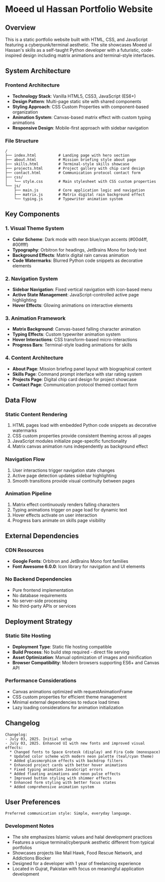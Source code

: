 # Moeed ul Hassan Portfolio Website

## Overview

This is a static portfolio website built with HTML, CSS, and JavaScript featuring a cyberpunk/terminal aesthetic. The site showcases Moeed ul Hassan's skills as a self-taught Python developer with a futuristic, code-inspired design including matrix animations and terminal-style interfaces.

## System Architecture

### Frontend Architecture
- **Technology Stack**: Vanilla HTML5, CSS3, JavaScript (ES6+)
- **Design Pattern**: Multi-page static site with shared components
- **Styling Approach**: CSS Custom Properties with component-based organization
- **Animation System**: Canvas-based matrix effect with custom typing animations
- **Responsive Design**: Mobile-first approach with sidebar navigation

### File Structure
```
/
├── index.html          # Landing page with hero section
├── about.html          # Mission briefing style about page
├── skills.html         # Terminal-style skills showcase
├── projects.html       # Project gallery with chip card design
├── contact.html        # Communication protocol contact form
├── css/
│   └── style.css       # Main stylesheet with CSS custom properties
└── js/
    ├── main.js         # Core application logic and navigation
    ├── matrix.js       # Matrix digital rain background effect
    └── typing.js       # Typewriter animation system
```

## Key Components

### 1. Visual Theme System
- **Color Scheme**: Dark mode with neon blue/cyan accents (#00d4ff, #00ffff)
- **Typography**: Orbitron for headings, JetBrains Mono for body text
- **Background Effects**: Matrix digital rain canvas animation
- **Code Watermarks**: Blurred Python code snippets as decorative elements

### 2. Navigation System
- **Sidebar Navigation**: Fixed vertical navigation with icon-based menu
- **Active State Management**: JavaScript-controlled active page highlighting
- **Hover Effects**: Glowing animations on interactive elements

### 3. Animation Framework
- **Matrix Background**: Canvas-based falling character animation
- **Typing Effects**: Custom typewriter animation system
- **Hover Interactions**: CSS transform-based micro-interactions
- **Progress Bars**: Terminal-style loading animations for skills

### 4. Content Architecture
- **About Page**: Mission briefing panel layout with biographical content
- **Skills Page**: Command prompt interface with star rating system
- **Projects Page**: Digital chip card design for project showcase
- **Contact Page**: Communication protocol themed contact form

## Data Flow

### Static Content Rendering
1. HTML pages load with embedded Python code snippets as decorative watermarks
2. CSS custom properties provide consistent theming across all pages
3. JavaScript modules initialize page-specific functionality
4. Matrix canvas animation runs independently as background effect

### Navigation Flow
1. User interactions trigger navigation state changes
2. Active page detection updates sidebar highlighting
3. Smooth transitions provide visual continuity between pages

### Animation Pipeline
1. Matrix effect continuously renders falling characters
2. Typing animations trigger on page load for dynamic text
3. Hover effects activate on user interaction
4. Progress bars animate on skills page visibility

## External Dependencies

### CDN Resources
- **Google Fonts**: Orbitron and JetBrains Mono font families
- **Font Awesome 6.0.0**: Icon library for navigation and UI elements

### No Backend Dependencies
- Pure frontend implementation
- No database requirements
- No server-side processing
- No third-party APIs or services

## Deployment Strategy

### Static Site Hosting
- **Deployment Type**: Static file hosting compatible
- **Build Process**: No build step required - direct file serving
- **Asset Optimization**: Manual optimization of images and minification
- **Browser Compatibility**: Modern browsers supporting ES6+ and Canvas API

### Performance Considerations
- Canvas animations optimized with requestAnimationFrame
- CSS custom properties for efficient theme management
- Minimal external dependencies to reduce load times
- Lazy loading considerations for animation initialization

## Changelog

```
Changelog:
- July 03, 2025. Initial setup
- July 03, 2025. Enhanced UI with new fonts and improved visual effects:
  * Changed fonts to Space Grotesk (display) and Fira Code (monospace)
  * Updated color scheme with modern neon palette (teal/cyan theme)
  * Added glassmorphism effects with backdrop filters
  * Enhanced project cards with better hover animations
  * Fixed typing animation JavaScript errors
  * Added floating animations and neon pulse effects
  * Improved button styling with shimmer effects
  * Enhanced form styling with better focus states
  * Added comprehensive animation system
```

## User Preferences

```
Preferred communication style: Simple, everyday language.
```

### Development Notes
- The site emphasizes Islamic values and halal development practices
- Features a unique terminal/cyberpunk aesthetic different from typical portfolios
- Showcases projects like Mail Hawk, Food Rescue Network, and Addictions Blocker
- Designed for a developer with 1 year of freelancing experience
- Located in Gujrat, Pakistan with focus on meaningful application development